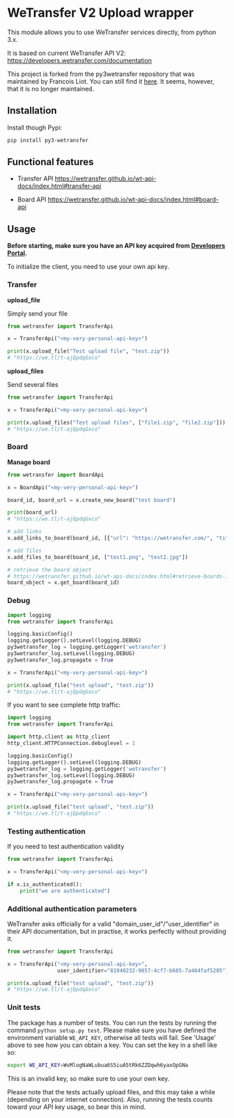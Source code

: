 # WeTransfer V2 Upload wrapper

This module allows you to use WeTransfer services directly, from python 3.x.

It is based on current WeTransfer API V2: https://developers.wetransfer.com/documentation

This project is forked from the py3wetransfer repository that was maintained by Francois Liot. You can still find it [here](https://github.com/fliot/py3wetransfer). It seems, however, that it is no longer maintained.

## Installation

Install though Pypi:
```sh
pip install py3-wetransfer
```

## Functional features
  - Transfer API
https://wetransfer.github.io/wt-api-docs/index.html#transfer-api

  - Board API
https://wetransfer.github.io/wt-api-docs/index.html#board-api

## Usage
**Before starting, make sure you have an API key acquired from [Developers Portal](https://developers.wetransfer.com/).**

To initialize the client, you need to use your own api key. 

### Transfer

**upload_file**

Simply send your file
```python
from wetransfer import TransferApi

x = TransferApi("<my-very-personal-api-key>")

print(x.upload_file("Test upload file", "test.zip"))
# "https://we.tl/t-ajQpdqGxco"
```

**upload_files**

Send several files
```python
from wetransfer import TransferApi

x = TransferApi("<my-very-personal-api-key>")

print(x.upload_files("Test upload files", ["file1.zip", "file2.zip"]))
# "https://we.tl/t-ajQpdqGxco"
```

### Board

**Manage board**

```python
from wetransfer import BoardApi

x = BoardApi("<my-very-personal-api-key>")

board_id, board_url = x.create_new_board("test board")

print(board_url)
# "https://we.tl/t-ajQpdqGxco"

# add links
x.add_links_to_board(board_id, [{"url": "https://wetransfer.com/", "title": "WeTransfer"}])

# add files
x.add_files_to_board(board_id, ["test1.png", "test2.jpg"])

# retrieve the board object 
# https://wetransfer.github.io/wt-api-docs/index.html#retrieve-boards-information
board_object = x.get_board(board_id)
```

### Debug
```python
import logging
from wetransfer import TransferApi

logging.basicConfig()
logging.getLogger().setLevel(logging.DEBUG)
py3wetransfer_log = logging.getLogger('wetransfer')
py3wetransfer_log.setLevel(logging.DEBUG)
py3wetransfer_log.propagate = True

x = TransferApi("<my-very-personal-api-key>")

print(x.upload_file("test upload", "test.zip"))
# "https://we.tl/t-ajQpdqGxco"
```

If you want to see complete http traffic:

```python
import logging
from wetransfer import TransferApi

import http.client as http_client
http_client.HTTPConnection.debuglevel = 1

logging.basicConfig()
logging.getLogger().setLevel(logging.DEBUG)
py3wetransfer_log = logging.getLogger('wetransfer')
py3wetransfer_log.setLevel(logging.DEBUG)
py3wetransfer_log.propagate = True

x = TransferApi("<my-very-personal-api-key>")

print(x.upload_file("test upload", "test.zip"))
# "https://we.tl/t-ajQpdqGxco"
```

### Testing authentication

If you need to test authentication validity

```python
from wetransfer import TransferApi

x = TransferApi("<my-very-personal-api-key>")

if x.is_authenticated():
    print("we are authenticated")
```

### Additional authentication parameters

WeTransfer asks officially for a valid "domain_user_id"/"user_identifier" in their API documentation, but in practise, it works perfectly without providing it.

```python
from wetransfer import TransferApi

x = TransferApi("<my-very-personal-api-key>", 
                user_identifier="81940232-9857-4cf7-b685-7a404faf5205")

print(x.upload_file("test upload", "test.zip"))
# "https://we.tl/t-ajQpdqGxco"
```

### Unit tests

The package has a number of tests. You can run the tests by running the command `python setup.py test`. Please make sure you have defined the environment variable `WE_API_KEY`, otherwise all tests will fail. See 'Usage' above to see how you can obtain a key. You can set the key in a shell like so:

```bash
export WE_API_KEY=WvMlogNaWLubua6S5iuA5tRk6ZZDqwh6yaxOpGNa
```

This is an invalid key, so make sure to use your own key. 

Please note that the tests actually upload files, and this may take a while (depending on your internet connection). Also, running the tests counts toward your API key usage, so bear this in mind.

